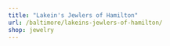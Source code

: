 ```yaml
---
title: "Lakein's Jewlers of Hamilton"
url: /baltimore/lakeins-jewlers-of-hamilton/
shop: jewelry
---
```

